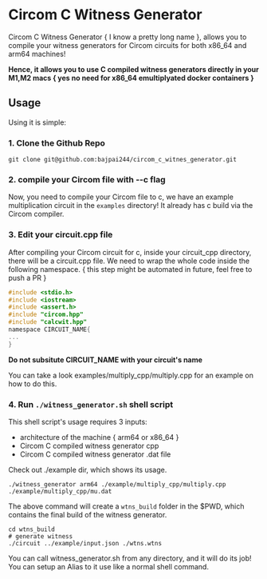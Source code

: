 # Circom C Witness Generator

Circom C Witness Generator { I know a pretty long name }, allows you to compile your witness generators for Circom circuits for both x86_64 and arm64 machines!

**Hence, it allows you to use C compiled witness generators directly in your M1,M2 macs { yes no need for x86_64 emultiplyated docker containers }**


## Usage

Using it is simple:

### 1. Clone the Github Repo

```shell
git clone git@github.com:bajpai244/circom_c_witnes_generator.git
```

### 2. compile your Circom file with --c flag

Now, you need to compile your Circom file to c, we have an example multiplication circuit in the `examples` directory! It already has c build via the Circom compiler.

### 3. Edit your circuit.cpp file

After compiling your Circom circuit for c, inside your circuit_cpp directory, there will be a circuit.cpp file. We need to wrap the whole code inside the following namespace. { this step might be automated in future, feel free to push a PR }

```c
#include <stdio.h>
#include <iostream>
#include <assert.h>
#include "circom.hpp"
#include "calcwit.hpp"
namespace CIRCUIT_NAME{
...
}
```

**Do not subsitute CIRCUIT_NAME with your circuit's name**

You can take a look examples/multiply_cpp/multiply.cpp for an example on how to do this.

### 4. Run `./witness_generator.sh` shell script

This shell script's usage requires 3 inputs:
- architecture of the machine { arm64 or x86_64 }
- Circom C compiled witness generator cpp
- Circom C compiled witness generator .dat file

Check out ./example dir, which shows its usage.

```shell
./witness_generator arm64 ./example/multiply_cpp/multiply.cpp ./example/multiply_cpp/mu.dat
```

The above command will create a `wtns_build` folder in the $PWD, which contains the final build of the witness generator.

```shell
cd wtns_build
# generate witness
./circuit ../example/input.json ./wtns.wtns
```

You can call witness_generator.sh from any directory, and it will do its job! You can setup an Alias to it use like a normal shell command.
